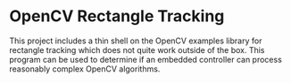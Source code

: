 OpenCV Rectangle Tracking
=========================

This project includes a thin shell on the OpenCV examples library for rectangle tracking which does not quite work outside of the box. This program can be used to determine if an embedded controller can process reasonably complex OpenCV algorithms.